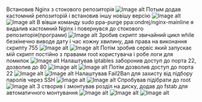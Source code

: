 Встановив Nginx з стокового репозиторія
![Image alt](https://github.com/Fomka27/DevOps/blob/lecture6/pic/Screenshot_1.jpg)
Потым додав кастомний репозиторій і встановив іншу новішу версію
![Image alt](https://github.com/Fomka27/DevOps/blob/lecture6/pic/Screenshot_2.jpg)
![Image alt](https://github.com/Fomka27/DevOps/blob/lecture6/pic/Screenshot_3.jpg)
В вівши команду sudo ppa-purge ppa:ondrej/nginx-mainline я видалив кастомний Nginx і повернувся до стокового репозиторія(програми)
![Image alt](https://github.com/Fomka27/DevOps/blob/lecture6/pic/Screenshot_4.jpg)
Зробив скрипт звичайний цикл while безкінечно виводе дату і час кожну хвилину, дав права на виконання скрипту 755
![Image alt](https://github.com/Fomka27/DevOps/blob/lecture6/pic/Screenshot_6.jpg)
![Image alt](https://github.com/Fomka27/DevOps/blob/lecture6/pic/Screenshot_5.jpg)
Потім зробив сервіс який запускає мій скрипт постійно з правами root користувача і робе логи для помилок
![Image alt](https://github.com/Fomka27/DevOps/blob/lecture6/pic/Screenshot_7.jpg)
Налаштував iptables заборонив доступ до порта 22, дозволив до 80
![Image alt](https://github.com/Fomka27/DevOps/blob/lecture6/pic/Screenshot_8.jpg)
![Image alt](https://github.com/Fomka27/DevOps/blob/lecture6/pic/Screenshot_10.jpg)
Потім дозволив доступ до порта 22
![Image alt](https://github.com/Fomka27/DevOps/blob/lecture6/pic/Screenshot_9.jpg)
![Image alt](https://github.com/Fomka27/DevOps/blob/lecture6/pic/Screenshot_11.jpg)
Налаштував Fail2Ban для захисту від підбору паролів через SSH
![Image alt](https://github.com/Fomka27/DevOps/blob/lecture6/pic/Screenshot_12.jpg)
![Image alt](https://github.com/Fomka27/DevOps/blob/lecture6/pic/Screenshot_13.jpg)
Спробував підібрати до root
![Image alt](https://github.com/Fomka27/DevOps/blob/lecture6/pic/Screenshot_14.jpg)
З створив і змонтував розділ на диску, додав до fstab для автоматичного монтування
![Image alt](https://github.com/Fomka27/DevOps/blob/lecture6/pic/Screenshot_16.jpg)
![Image alt](https://github.com/Fomka27/DevOps/blob/lecture6/pic/Screenshot_15.jpg)
![Image alt](https://github.com/Fomka27/DevOps/blob/lecture6/pic/Screenshot_17.jpg)